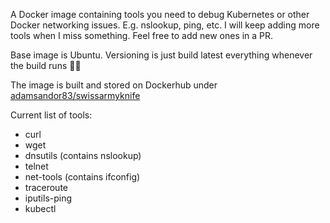 A Docker image containing tools you need to debug Kubernetes or other Docker networking issues. E.g. nslookup, ping, etc. I will keep adding more tools when I miss something. Feel free to add new ones in a PR.

Base image is Ubuntu. Versioning is just build latest everything whenever the build runs 🤷‍♂️

The image is built and stored on Dockerhub under [adamsandor83/swissarmyknife](https://hub.docker.com/repository/docker/adamsandor83/swissarmyknife)

Current list of tools:
- curl
- wget
- dnsutils (contains nslookup)
- telnet
- net-tools (contains ifconfig)
- traceroute
- iputils-ping 
- kubectl
